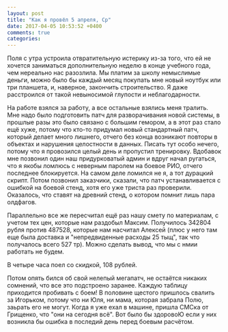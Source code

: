 ```yaml
---
layout: post
title: "Как я провёл 5 апреля, Ср"
date: 2017-04-05 10:53:52 +0400
comments: true
categories: 
---
```

Поля с утра устроила отвратительную истерику из-за того, что ей не хочется заниматься дополнительную неделю в конце учебного года, чем нереально нас разозлила. Мы платим за школу немыслимые деньги, можно было бы каждый месяц покупать мне новый ноутбук или три планшета, и, наверное, закончить строительство. Я даже расстроился от такой невыносимой глупости и неблагодарности.

На работе взялся за работу, а все остальные взялись меня тралить. Мне надо было подготовить патч для разворачивания новой системы, в прошлые разы это было связано с большим гемором, а в этот раз стало ещё хуже, потому что кто-то придумал новый стандартный патч, который делает много лишнего, отчего без конца возникают повторы в объектах и нарушения целостности в данных. Писать тут особо нечего, потому что я провозился целый день и пропустил тренировку. Вдобавок мне позвонил один наш придурковатый админ и вдруг начал ругаться, что я якобы ломлюсь с неверным паролем на боевое РИО, отчего последнее блокируется. На самом деле ломился не я, а тот дурацкий скрипт. Потом позвонил заказчики, сказали, что патч устанавливается с ошибкой на боевой стенд, хотя его уже триста раз проверили. Оказалось, что ставят на древний стенд, о котором помнит лишь пара олдфагов. 

Параллельно все же пересчитал ещё раз нашу смету по материалам, с учетом тех цен, которые нам раздобыл Максим. Получилось 342804 рубля против 487528, которые нам насчитал Алексей (плюс у него там еще была доставка и "непредвиденные расходы 25 тыщ", так что получалось всего 527 тр). Можно сделать вывод, что мы с нмии работать не будем.

В четыре часа поел со скидкой, 108 рублей.

Потом опять бился об свой нелепый мегапатч, не остаётся никаких сомнений, что все это подстроено заранее. Каждую таблицу приходится пробивать с боем! В половине щестого пришлось свалить за Игорьком, потому что ни Юля, ни мама, которая забрала Полю, заьрать его не могут. Когда я уже ехал в машине, пришла СМСка от Грищенко, что "они на сегодня всё". Вот было бы здоровоЮ если у них возникла бы ошибка в последий день перед боевым расчётом.